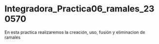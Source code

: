 # Integradora_Practica06_ramales_230570

 En esta practica realizaremos la creación, uso, fusión y eliminacion de ramales
